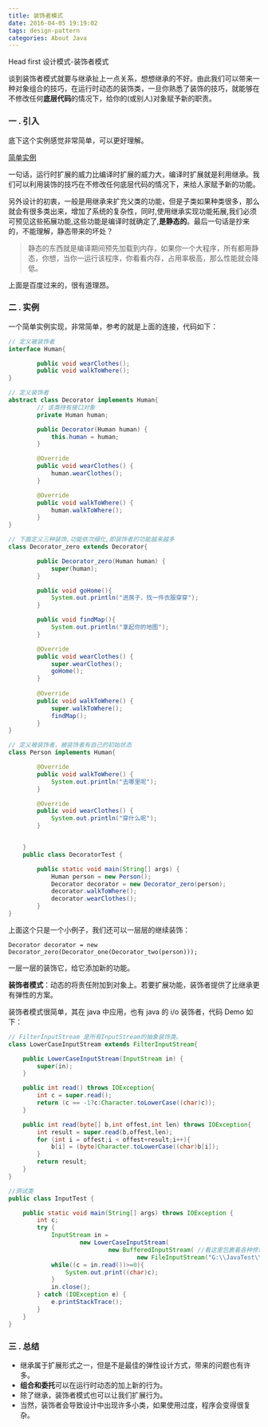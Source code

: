 ```yaml
---
title: 装饰者模式
date: 2016-04-05 19:19:02
tags: design-pattern
categories: About Java
---
```


Head first 设计模式-装饰者模式

谈到装饰者模式就要与继承扯上一点关系，想想继承的不好。由此我们可以带来一种对象组合的技巧，在运行时动态的装饰类，一旦你熟悉了装饰的技巧，就能够在不修改任何**底层代码**的情况下，给你的(或别人)对象赋予新的职责。

<!--more-->

### 一 . 引入

底下这个实例感觉非常简单，可以更好理解。

[简单实例](http://blog.csdn.net/jason0539/article/details/22713711)

一句话，运行时扩展的威力比编译时扩展的威力大，编译时扩展就是利用继承。我们可以利用装饰的技巧在不修改任何底层代码的情况下，来给人家赋予新的功能。

另外设计的初衷，一般是用继承来扩充父类的功能，但是子类如果种类很多，那么就会有很多类出来，增加了系统的复杂性，同时,使用继承实现功能拓展,我们必须可预见这些拓展功能,这些功能是编译时就确定了,**是静态的**。最后一句话是抄来的，不能理解，静态带来的坏处？

> 静态的东西就是编译期间预先加载到内存，如果你一个大程序，所有都用静态，你想，当你一运行该程序，你看看内存，占用率极高，那么性能就会降低。

上面是百度过来的，很有道理昂。


### 二 . 实例

一个简单实例实现，非常简单，参考的就是上面的连接，代码如下：

``` java
// 定义被装饰者
interface Human{

    	public void wearClothes();
    	public void walkToWhere();
}

// 定义装饰者
abstract class Decorator implements Human{
        // 该类持有接口对象
    	private Human human;

    	public Decorator(Human human) {
    	    this.human = human;
    	}

    	@Override
    	public void wearClothes() {
    	    human.wearClothes();
    	}

    	@Override
    	public void walkToWhere() {
    	    human.walkToWhere();
    	}
}	

// 下面定义三种装饰,功能依次细化,即装饰者的功能越来越多
class Decorator_zero extends Decorator{

    	public Decorator_zero(Human human) {
    	    super(human);
    	}

    	public void goHome(){
    	    System.out.println("进房子，找一件衣服穿穿");
    	}

    	public void findMap(){
    	    System.out.println("拿起你的地图");
    	}

    	@Override
    	public void wearClothes() {
    	    super.wearClothes();
    	    goHome();
    	}
	
    	@Override
    	public void walkToWhere() {
    	    super.walkToWhere();
    	    findMap();
    	}
}	

// 定义被装饰者，被装饰者有自己的初始状态
class Person implements Human{

    	@Override
    	public void walkToWhere() {
    	    System.out.println("去哪里呢");
    	}

    	@Override
    	public void wearClothes() {
    	    System.out.println("穿什么呢");
    	}


	}
	public class DecoratorTest {

    	public static void main(String[] args) {
    	    Human person = new Person();
    	    Decorator decorator = new Decorator_zero(person);
    	    decorator.walkToWhere();
    	    decorator.wearClothes();
    	}
}		
```

上面这个只是一个小例子，我们还可以一层层的继续装饰：

	Decorator decorator = new Decorator_zero(Decorator_one(Decorator_two(person)));

一层一层的装饰它，给它添加新的功能。

**装饰者模式**：动态的将责任附加到对象上。若要扩展功能，装饰者提供了比继承更有弹性的方案。


装饰者模式很简单，其在 java 中应用，也有 java 的 i/o 装饰者，代码 Demo 如下：

``` java
// FilterInputStream 是所有InputStream的抽象装饰类。
class LowerCaseInputStream extends FilterInputStream{

    public LowerCaseInputStream(InputStream in) {
        super(in);
    }

    public int read() throws IOException{
        int c = super.read();
        return (c == -1?c:Character.toLowerCase((char)c));
    }

    public int read(byte[] b,int offest,int len) throws IOException{
        int result = super.read(b,offest,len);
        for (int i = offest;i < offest+result;i++){
            b[i] = (byte)Character.toLowerCase((char)b[i]);
        }
        return result;
    }
}

//测试类
public class InputTest {

    public static void main(String[] args) throws IOException {
        int c;
        try {
            InputStream in =
                    new LowerCaseInputStream(
                            new BufferedInputStream( //看这里包裹着各种修饰
                                    new FileInputStream("G:\\JavaTest\\src\\ttt.txt")));
            while((c = in.read())>=0){
                System.out.print((char)c);
            }
            in.close();
        } catch (IOException e) {
            e.printStackTrace();
        }
    }
}
```
### 三 . 总结

* 继承属于扩展形式之一，但是不是最佳的弹性设计方式，带来的问题也有许多。
* **组合和委托**可以在运行时动态的加上新的行为。
* 除了继承，装饰者模式也可以让我们扩展行为。
* 当然，装饰者会导致设计中出现许多小类，如果使用过度，程序会变得很复杂。